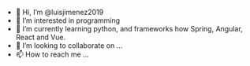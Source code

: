 - 👋 Hi, I’m @luisjimenez2019
- 👀 I’m interested in programming
- 🌱 I’m currently learning python, and frameworks how Spring, Angular, React and Vue.
- 💞️ I’m looking to collaborate on ...
- 📫 How to reach me ...

<!---
luisjimenez2019/luisjimenez2019 is a ✨ special ✨ repository because its `README.md` (this file) appears on your GitHub profile.
You can click the Preview link to take a look at your changes.
--->
